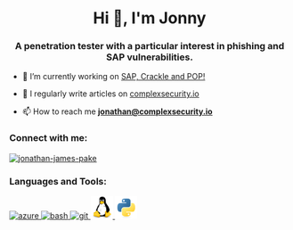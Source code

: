 <h1 align="center">Hi 👋, I'm Jonny</h1>
<h3 align="center">A penetration tester with a particular interest in phishing and SAP vulnerabilities.</h3>

- 🔭 I’m currently working on [SAP, Crackle and POP!](https://github.com/JonnyPake/SAP-Crackle-POP)

- 📝 I regularly write articles on [complexsecurity.io](complexsecurity.io)

- 📫 How to reach me **jonathan@complexsecurity.io**

<h3 align="left">Connect with me:</h3>
<p align="left">
<a href="https://linkedin.com/in/jonathan-james-pake" target="blank"><img align="center" src="https://raw.githubusercontent.com/rahuldkjain/github-profile-readme-generator/master/src/images/icons/Social/linked-in-alt.svg" alt="jonathan-james-pake" height="30" width="40" /></a>
</p>

<h3 align="left">Languages and Tools:</h3>
<p align="left"> <a href="https://azure.microsoft.com/en-in/" target="_blank" rel="noreferrer"> <img src="https://www.vectorlogo.zone/logos/microsoft_azure/microsoft_azure-icon.svg" alt="azure" width="40" height="40"/> </a> <a href="https://www.gnu.org/software/bash/" target="_blank" rel="noreferrer"> <img src="https://www.vectorlogo.zone/logos/gnu_bash/gnu_bash-icon.svg" alt="bash" width="40" height="40"/> </a> <a href="https://git-scm.com/" target="_blank" rel="noreferrer"> <img src="https://www.vectorlogo.zone/logos/git-scm/git-scm-icon.svg" alt="git" width="40" height="40"/> </a> <a href="https://www.linux.org/" target="_blank" rel="noreferrer"> <img src="https://raw.githubusercontent.com/devicons/devicon/master/icons/linux/linux-original.svg" alt="linux" width="40" height="40"/> </a> <a href="https://www.python.org" target="_blank" rel="noreferrer"> <img src="https://raw.githubusercontent.com/devicons/devicon/master/icons/python/python-original.svg" alt="python" width="40" height="40"/> </a> </p>
